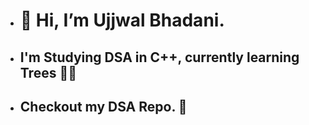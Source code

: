 - # 👋 Hi, I’m Ujjwal Bhadani.
- ## I'm Studying DSA in C++, currently learning Trees 🌳🌳
- ## Checkout my DSA Repo. 📂

